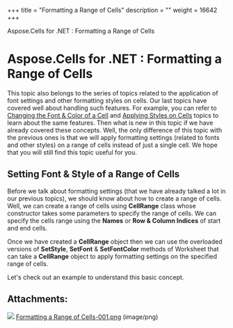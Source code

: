 +++
title = "Formatting a Range of Cells" 
description = "" 
weight = 16642 
+++

Aspose.Cells for .NET : Formatting a Range of Cells  

# Aspose.Cells for .NET : Formatting a Range of Cells


This topic also belongs to the series of topics related to the application of font settings and other formatting styles on cells. Our last topics have covered well about handling such features. For example, you can refer to [Changing the Font & Color of a Cell](https://docs2.aspose.com/cells/net/developerguide/asposecellsgriddesktop/workingwithcells/changing+the+font+and+color+of+a+cell) and [Applying Styles on Cells](https://docs2.aspose.com/cells/net/developerguide/asposecellsgriddesktop/workingwithcells/applying+styles+on+cells) topics to learn about the same features. Then what is new in this topic if we have already covered these concepts. Well, the only difference of this topic with the previous ones is that we will apply formatting settings (related to fonts and other styles) on a range of cells instead of just a single cell. We hope that you will still find this topic useful for you.

## Setting Font & Style of a Range of Cells

Before we talk about formatting settings (that we have already talked a lot in our previous topics), we should know about how to create a range of cells. Well, we can create a range of cells using **CellRange** class whose constructor takes some parameters to specify the range of cells. We can specify the cells range using the **Names** or **Row & Column Indices** of start and end cells.

Once we have created a **CellRange** object then we can use the overloaded versions of **SetStyle**, **SetFont** & **SetFontColor** methods of Worksheet that can take a **CellRange** object to apply formatting settings on the specified range of cells.

Let's check out an example to understand this basic concept.

## Attachments:

![](https://docs2.aspose.com/cells/net/images/icons/bullet_blue.gif) [Formatting a Range of Cells-001.png](https://docs2.aspose.com/cells/net/attachments/5017782/5113880.png) (image/png)  

